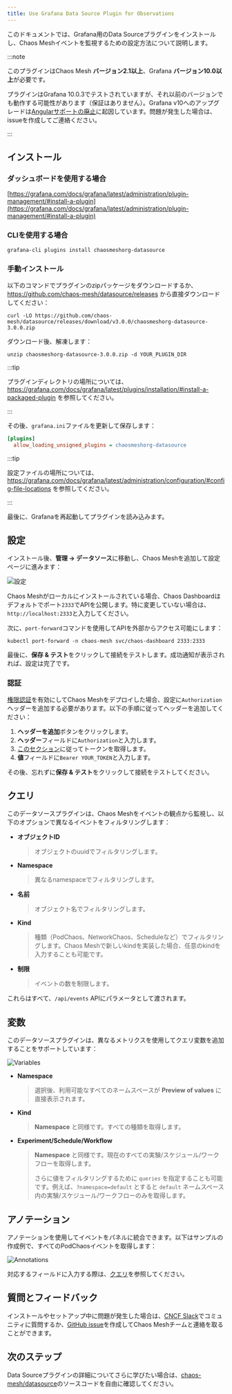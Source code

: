 ```yaml
---
title: Use Grafana Data Source Plugin for Observations
---
```


このドキュメントでは、Grafana用のData Sourceプラグインをインストールし、Chaos Meshイベントを監視するための設定方法について説明します。

:::note

このプラグインはChaos Mesh **バージョン2.1以上**、Grafana **バージョン10.0以上**が必要です。

プラグインはGrafana 10.0.3でテストされていますが、それ以前のバージョンでも動作する可能性があります（保証はありません）。Grafana v10へのアップグレードは[Angularサポートの廃止](https://github.com/chaos-mesh/datasource/issues/55)に起因しています。問題が発生した場合は、issueを作成してご連絡ください。

:::

## インストール

### ダッシュボードを使用する場合

[https://grafana.com/docs/grafana/latest/administration/plugin-management/#install-a-plugin](https://grafana.com/docs/grafana/latest/administration/plugin-management/#install-a-plugin)

### CLIを使用する場合

```sh
grafana-cli plugins install chaosmeshorg-datasource
```

### 手動インストール

以下のコマンドでプラグインのzipパッケージをダウンロードするか、https://github.com/chaos-mesh/datasource/releases から直接ダウンロードしてください：

```shell
curl -LO https://github.com/chaos-mesh/datasource/releases/download/v3.0.0/chaosmeshorg-datasource-3.0.0.zip
```

ダウンロード後、解凍します：

```shell
unzip chaosmeshorg-datasource-3.0.0.zip -d YOUR_PLUGIN_DIR
```

:::tip

プラグインディレクトリの場所については、https://grafana.com/docs/grafana/latest/plugins/installation/#install-a-packaged-plugin を参照してください。

:::

その後、`grafana.ini`ファイルを更新して保存します：

```ini
[plugins]
  allow_loading_unsigned_plugins = chaosmeshorg-datasource
```

:::tip

設定ファイルの場所については、https://grafana.com/docs/grafana/latest/administration/configuration/#config-file-locations を参照してください。

:::

最後に、Grafanaを再起動してプラグインを読み込みます。

## 設定

インストール後、**管理 -> データソース**に移動し、Chaos Meshを追加して設定ページに進みます：

![設定](img/grafana/settings.png)

Chaos Meshがローカルにインストールされている場合、Chaos Dashboardはデフォルトでポート`2333`でAPIを公開します。特に変更していない場合は、`http://localhost:2333`と入力してください。

次に、`port-forward`コマンドを使用してAPIを外部からアクセス可能にします：

```shell
kubectl port-forward -n chaos-mesh svc/chaos-dashboard 2333:2333
```

最後に、**保存 & テスト**をクリックして接続をテストします。成功通知が表示されれば、設定は完了です。

### 認証

[権限認証](./manage-user-permissions.md)を有効にしてChaos Meshをデプロイした場合、設定に`Authorization`ヘッダーを追加する必要があります。以下の手順に従ってヘッダーを追加してください：

1. **ヘッダーを追加**ボタンをクリックします。
2. **ヘッダー**フィールドに`Authorization`と入力します。
3. [このセクション](./manage-user-permissions.md#get-the-token)に従ってトークンを取得します。
4. **値**フィールドに`Bearer YOUR_TOKEN`と入力します。

その後、忘れずに**保存 & テスト**をクリックして接続をテストしてください。

## クエリ

このデータソースプラグインは、Chaos Meshをイベントの観点から監視し、以下のオプションで異なるイベントをフィルタリングします：

- **オブジェクトID**

  > オブジェクトのuuidでフィルタリングします。

- **Namespace**

  > 異なるnamespaceでフィルタリングします。

- **名前**

  > オブジェクト名でフィルタリングします。

- **Kind**

  > 種類（PodChaos、NetworkChaos、Scheduleなど）でフィルタリングします。Chaos Meshで新しいkindを実装した場合、任意のkindを入力することも可能です。

- **制限**

  > イベントの数を制限します。

これらはすべて、`/api/events` APIにパラメータとして渡されます。

## 変数

このデータソースプラグインは、異なるメトリクスを使用してクエリ変数を追加することをサポートしています：

![Variables](img/grafana/variables.png)

- **Namespace**

  > 選択後、利用可能なすべてのネームスペースが **Preview of values** に直接表示されます。

- **Kind**

  > **Namespace** と同様です。すべての種類を取得します。

- **Experiment/Schedule/Workflow**

  > **Namespace** と同様です。現在のすべての実験/スケジュール/ワークフローを取得します。
  >
  > さらに値をフィルタリングするために `queries` を指定することも可能です。例えば、`?namespace=default` とすると `default` ネームスペース内の実験/スケジュール/ワークフローのみを取得します。

## アノテーション

アノテーションを使用してイベントをパネルに統合できます。以下はサンプルの作成例で、すべてのPodChaosイベントを取得します：

![Annotations](img/grafana/annotations.png)

対応するフィールドに入力する際は、[クエリ](#query)を参照してください。

## 質問とフィードバック

インストールやセットアップ中に問題が発生した場合は、[CNCF Slack](https://cloud-native.slack.com/archives/C0193VAV272)でコミュニティに質問するか、[GitHub issue](https://github.com/chaos-mesh/datasource/issues)を作成してChaos Meshチームと連絡を取ることができます。

## 次のステップ

Data Sourceプラグインの詳細についてさらに学びたい場合は、[chaos-mesh/datasource](https://github.com/chaos-mesh/datasource)のソースコードを自由に確認してください。
